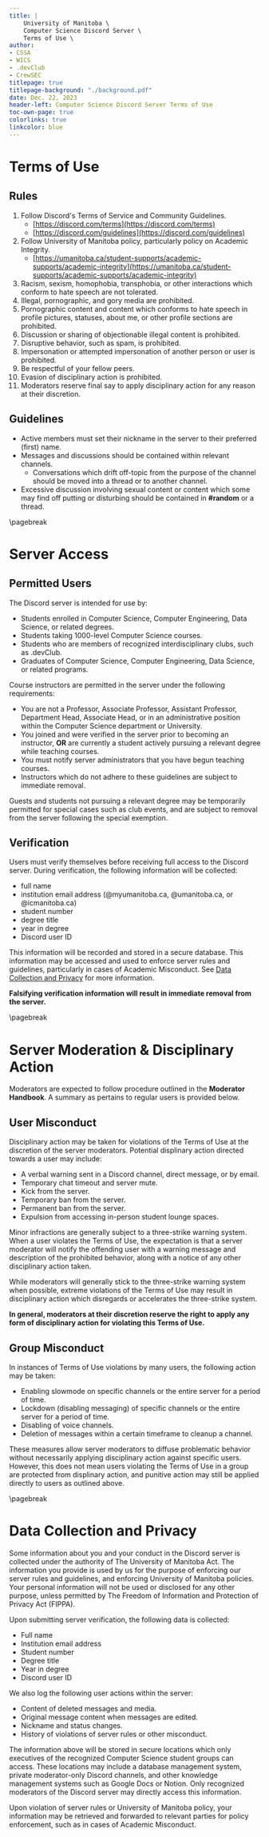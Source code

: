 ```yaml
---
title: |
    University of Manitoba \
    Computer Science Discord Server \
    Terms of Use \
author: 
- CSSA
- WICS
- .devClub
- CrewSEC
titlepage: true
titlepage-background: "./background.pdf"
date: Dec. 22, 2023
header-left: Computer Science Discord Server Terms of Use
toc-own-page: true
colorlinks: true
linkcolor: blue
---
```


# Terms of Use

## Rules

1. Follow Discord's Terms of Service and Community Guidelines.
    - [https://discord.com/terms](https://discord.com/terms)
    - [https://discord.com/guidelines](https://discord.com/guidelines)
2. Follow University of Manitoba policy, particularly policy on Academic Integrity.
    - [https://umanitoba.ca/student-supports/academic-supports/academic-integrity](https://umanitoba.ca/student-supports/academic-supports/academic-integrity)
3. Racism, sexism, homophobia, transphobia, or other interactions which conform to hate speech are not tolerated.
4. Illegal, pornographic, and gory media are prohibited.
5. Pornographic content and content which conforms to hate speech in profile pictures, statuses, about me, or other profile sections are prohibited.
6. Discussion or sharing of objectionable illegal content is prohibited.
7. Disruptive behavior, such as spam, is prohibited.
8. Impersonation or attempted impersonation of another person or user is prohibited.
9. Be respectful of your fellow peers.
10. Evasion of disciplinary action is prohibited.
11. Moderators reserve final say to apply disciplinary action for any reason at their discretion.

## Guidelines

- Active members must set their nickname in the server to their preferred (first) name.
- Messages and discussions should be contained within relevant channels.
    - Conversations which drift off-topic from the purpose of the channel should be moved into a thread or to another channel.
- Excessive discussion involving sexual content or content which some may find off putting or disturbing should be contained in **#random** or a thread.

\pagebreak

# Server Access

## Permitted Users

The Discord server is intended for use by:

- Students enrolled in Computer Science, Computer Engineering, Data Science, or related degrees.
- Students taking 1000-level Computer Science courses.
- Students who are members of recognized interdisciplinary clubs, such as .devClub.
- Graduates of Computer Science, Computer Engineering, Data Science, or related programs.

Course instructors are permitted in the server under the following requirements:

- You are not a Professor, Associate Professor, Assistant Professor, Department Head, Associate Head, or in an administrative position within the Computer Science department or University.
- You joined and were verified in the server prior to becoming an instructor, **OR** are currently a student actively pursuing a relevant degree while teaching courses.
- You must notify server administrators that you have begun teaching courses.
- Instructors which do not adhere to these guidelines are subject to immediate removal.

Guests and students not pursuing a relevant degree may be temporarily permitted for special cases such as club events, and are subject to removal from the server following the special exemption.

## Verification

Users must verify themselves before receiving full access to the Discord server. During verification, the following information will be collected:

- full name
- institution email address (@myumanitoba.ca, @umanitoba.ca, or @icmanitoba.ca)
- student number
- degree title
- year in degree
- Discord user ID

This information will be recorded and stored in a secure database. This information may be accessed and used to enforce server rules and guidelines, particularly in cases of Academic Misconduct. See [Data Collection and Privacy](#data-collection-and-privacy) for more information.

**Falsifying verification information will result in immediate removal from the server.**

\pagebreak

# Server Moderation & Disciplinary Action

Moderators are expected to follow procedure outlined in the **Moderator Handbook**. A summary as pertains to regular users is provided below.

## User Misconduct

Disciplinary action may be taken for violations of the Terms of Use at the discretion of the server moderators. Potential displinary action directed towards a user may include:

- A verbal warning sent in a Discord channel, direct message, or by email.
- Temporary chat timeout and server mute.
- Kick from the server.
- Temporary ban from the server.
- Permanent ban from the server.
- Expulsion from accessing in-person student lounge spaces.

Minor infractions are generally subject to a three-strike warning system. When a user violates the Terms of Use, the expectation is that a server moderator will notify the offending user with a warning message and description of the prohibited behavior, along with a notice of any other disciplinary action taken.

While moderators will generally stick to the three-strike warning system when possible, extreme violations of the Terms of Use may result in disciplinary action which disregards or accelerates the three-strike system.

**In general, moderators at their discretion reserve the right to apply any form of disciplinary action for violating this Terms of Use.**

## Group Misconduct

In instances of Terms of Use violations by many users, the following action may be taken:

- Enabling slowmode on specific channels or the entire server for a period of time.
- Lockdown (disabling messaging) of specific channels or the entire server for a period of time.
- Disabling of voice channels.
- Deletion of messages within a certain timeframe to cleanup a channel.

These measures allow server moderators to diffuse problematic behavior without necessarily applying disciplinary action against specific users. However, this does not mean users violating the Terms of Use in a group are protected from displinary action, and punitive action may still be applied directly to users as outlined above.

\pagebreak

# Data Collection and Privacy

Some information about you and your conduct in the Discord server is collected under the authority of The University of Manitoba Act. The information you provide is used by us for the purpose of enforcing our server rules and guidelines, and enforcing University of Manitoba policies. Your personal information will not be used or disclosed for any other purpose, unless permitted by The Freedom of Information and Protection of Privacy Act (FIPPA).

Upon submitting server verification, the following data is collected:

- Full name
- Institution email address
- Student number
- Degree title
- Year in degree
- Discord user ID

We also log the following user actions within the server:

- Content of deleted messages and media.
- Original message content when messages are edited.
- Nickname and status changes.
- History of violations of server rules or other misconduct.

The information above will be stored in secure locations which only executives of the recognized Computer Science student groups can access. These locations may include a database management system, private moderator-only Discord channels, and other knowledge management systems such as Google Docs or Notion. Only recognized moderators of the Discord server may directly access this information.

Upon violation of server rules or University of Manitoba policy, your information may be retrieved and forwarded to relevant parties for policy enforcement, such as in cases of Academic Misconduct.

